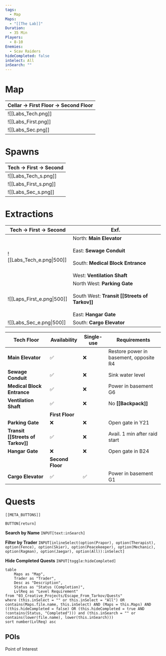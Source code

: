 ```yaml
---
tags:
  - Map
Maps:
  - "[[The Lab]]"
Duration:
  - 35 Min
Players:
  - 8-10
Enemies:
  - Scav Raiders
hideCompleted: false
inSelect: All
inSearch: ""
---
```

# Map

| Cellar -> First Floor -> Second Floor |
| ------------------------------------- |
| ![[Labs_Tech.png]]                    |
| ![[Labs_First.png]]                   |
| ![[Labs_Sec.png]]                     |

# Spawns

| Tech -> First -> Second |
| ----------------------- |
| ![[Labs_Tech_s.png]]    |
| ![[Labs_First_s.png]]   |
| ![[Labs_Sec_s.png]]     |
# Extractions

| Tech -> First -> Second    | Exf.                                                                                                                                 |
| -------------------------- | ------------------------------------------------------------------------------------------------------------------------------------ |
| ![[Labs_Tech_e.png\|500]]  | North: **Main Elevator**<br><br>East: **Sewage Conduit**<br><br>South: **Medical Block Entrance**<br><br>West: **Ventilation Shaft** |
| ![[Laps_First_e.png\|500]] | North West: **Parking Gate**<br><br>South West: **Transit [[Streets of Tarkov]]**<br><br>East: **Hangar Gate**                       |
| ![[Labs_Sec_e.png\|500]]   | South: **Cargo Elevator**                                                                                                            |

| **Tech Floor**                    | Availability     | Single-use | Requirements                           |
| --------------------------------- | ---------------- | ---------- | -------------------------------------- |
| **Main Elevator**                 | ✅                | ❌          | Restore power in basement, opposite R4 |
| **Sewage Conduit**                | ✅                | ❌          | Sink water level                       |
| **Medical Block Entrance**        | ✅                | ❌          | Power in basement G6                   |
| **Ventilation Shaft**             | ✅                | ❌          | No **[[Backpack]]**                    |
|                                   | **First Floor**  |            |                                        |
| **Parking Gate**                  | ❌                | ❌          | Open gate in Y21                       |
| **Transit [[Streets of Tarkov]]** | ✅                | ❌          | Avail. 1 min after raid start          |
| **Hangar Gate**                   | ❌                | ❌          | Open gate in B24                       |
|                                   | **Second Floor** |            |                                        |
| **Cargo Elevator**                | ✅                | ✅          | Power in basement G1                   |
# Quests

```meta-bind-embed
[[META_BUTTONS]]
```
`BUTTON[return]` 

**Search by Name**
`INPUT[text:inSearch]`

**Filter by Trader**
`INPUT[inlineSelect(option(Prapor), option(Therapist), option(Fence), option(Skier), option(Peacekeeper), option(Mechanic), option(Ragman), option(Jaegar), option(All)):inSelect]`

**Hide Completed Quests**
`INPUT[toggle:hideCompleted]`
```dataview
table 
    Maps as "Map", 
    Trader as "Trader", 
    Desc as "Description", 
    Status as "Status (Completion)", 
    LvlReq as "Level Requirement"
from "03_Creative_Projects/Escape_From_Tarkov/Quests"
where (this.inSelect = "" or this.inSelect = "All") OR contains(Maps.file.name, this.inSelect) AND (Maps = this.Maps) AND ((this.hideCompleted = false) OR (this.hideCompleted = true AND !contains(Status, "Completed"))) and (this.inSearch = "" or contains(lower(file.name), lower(this.inSearch)))
sort number(LvlReq) asc
```

## POIs

Point of Interest

